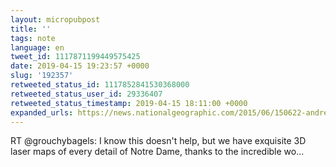```yaml
---
layout: micropubpost
title: ''
tags: note
language: en
tweet_id: 1117871199449575425
date: 2019-04-15 19:23:57 +0000
slug: '192357'
retweeted_status_id: 1117852841530368000
retweeted_status_user_id: 29336407
retweeted_status_timestamp: 2019-04-15 18:11:00 +0000
expanded_urls: https://news.nationalgeographic.com/2015/06/150622-andrew-tallon-notre-dame-cathedral-laser-scan-art-history-medieval-gothic/
---
```

RT @grouchybagels: I know this doesn't help, but we have exquisite 3D laser maps of every detail of Notre Dame, thanks to the incredible wo…
